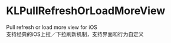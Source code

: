 KLPullRefreshOrLoadMoreView
===========================

Pull refresh or load more view for iOS <br>
支持经典的iOS上拉／下拉刷新机制，支持界面和行为自定义
